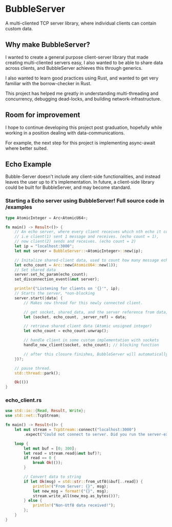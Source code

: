 # BubbleServer

A multi-cliented TCP server library, where individual clients can contain custom data.

## Why make BubbleServer?

I wanted to create a general purpose client-server library that made creating multi-cliented servers easy, I also wanted to be 
able to share data across clients, and BubbleServer achieves this through generics.

I also wanted to learn good practices using Rust, and wanted to get very familiar with the borrow-checker in Rust. 

This project has helped me greatly in understanding multi-threading and concurrency, debugging dead-locks, and building network-infrastructure. 

## Room for improvement
I hope to continue developing this project post graduation, hopefully while working in a position dealing with data-communications.

For example, the next step for this project is implementing async-await where better suited.

## Echo Example

Bubble-Server doesn't include any client-side functionalities, and instead leaves the user up to it's implementation. In future, a client-side library could be built for BubbleServer, and may become standard.


### Starting a Echo server using BubbleServer! Full source code  in /examples
```rust
type AtomicInteger = Arc<AtomicU64>;

fn main() -> Result<()> {
    // An echo server, where every client receives which nth echo it contributed.
    // i.e client(1) sent 1 message and receives. (echo count = 1), 
    // now client(2) sends and receives. (echo count = 2)
    let ip = "localhost:3000";
    let mut server = BubbleServer::<AtomicInteger>::new(ip);

    // Initalize shared-client data, used to count how many message echos.
    let echo_count = Arc::new(AtomicU64::new(1));
    // Set shared data
    server.set_hc_param(echo_count);
    set_disconnection_event(&mut server);

    println!("Listening for clients on '{}'", ip);
    // Starts the server, *non-blocking
    server.start(|data| {
        // Makes new thread for this newly connected client.

        // get socket, shared_data, and the server reference from data, (server ref is unused)
        let (socket, echo_count, _server_ref) = data;

        // retrieve shared client data (Atomic unsigned integer)
        let echo_count = echo_count.unwrap();

        // handle client in some custom implementation with sockets
        handle_new_client(socket, echo_count); // blocking function

        // after this closure finishes, BubbleServer will automatically delete and cleanup this client
    })?;

    // pause thread.
    std::thread::park(); 

    Ok(())
}
```

### echo_client.rs
```rust
use std::io::{Read, Result, Write};
use std::net::TcpStream;

fn main() -> Result<()> {
    let mut stream = TcpStream::connect("localhost:3000")
        .expect("Could not connect to server. Did you run the server-example?");

    loop {
        let mut buf = [0; 300];
        let read = stream.read(&mut buf)?;
        if read == 0 {
            break Ok(());
        }

        // Convert data to string
        if let Ok(msg) = std::str::from_utf8(&buf[..read]) {
            println!("From Server: {}", msg);
            let new_msg = format!("{}", msg);
            stream.write_all(new_msg.as_bytes())?;
        } else {
            println!("Non-Utf8 data received!");
        };
    }
}
```
